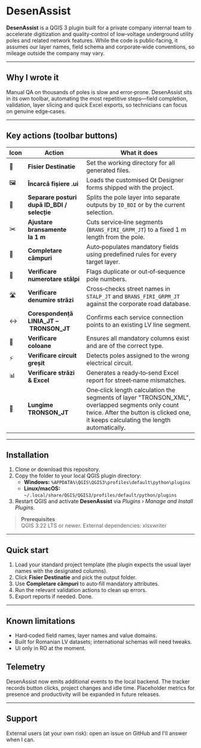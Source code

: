 ﻿# DesenAssist

**DesenAssist** is a QGIS 3 plugin built for a private company internal team to accelerate digitization and quality‑control of low‑voltage underground utility poles and related network features.
While the code is public‑facing, it assumes our layer names, field schema and corporate‑wide conventions, so mileage outside the company may vary.

---

## Why I wrote it
Manual QA on thousands of poles is slow and error‑prone. DesenAssist sits in its own toolbar, automating the most repetitive steps—field completion, validation, layer slicing and quick Excel exports, so technicians can focus on genuine edge‑cases.

---

## Key actions (toolbar buttons)

| Icon | Action | What it does |
|------|--------|--------------|
| 📂 | **Fisier Destinatie** | Set the working directory for all generated files. |
| 🖼️ | **Încarcă fișiere .ui** | Loads the customised Qt Designer forms shipped with the project. |
| 🔀 | **Separare posturi după ID_BDI / selecție** | Splits the pole layer into separate outputs by `ID_BDI` or by the current selection. |
| ✂️ | **Ajustare bransamente la 1 m** | Cuts service‑line segments (`BRANS_FIRI_GRPM_JT`) to a fixed 1 m length from the pole. |
| 🧩 | **Completare câmpuri** | Auto‑populates mandatory fields using predefined rules for every target layer. |
| 🔢 | **Verificare numerotare stâlpi** | Flags duplicate or out‑of‑sequence pole numbers. |
| 🛣️ | **Verificare denumire străzi** | Cross‑checks street names in `STALP_JT` and `BRANS_FIRI_GRPM_JT` against the corporate road database. |
| ↔️ | **Corespondență LINIA_JT – TRONSON_JT** | Confirms each service connection points to an existing LV line segment. |
| 📑 | **Verificare coloane** | Ensures all mandatory columns exist and are of the correct type. |
| ⚡ | **Verificare circuit greșit** | Detects poles assigned to the wrong electrical circuit. |
| 📊 | **Verificare străzi & Excel** | Generates a ready‑to‑send Excel report for street‑name mismatches. |
| 📏 | **Lungime TRONSON_JT** | One‑click length calculation the segments of layer "TRONSON_XML", overlapped segments only count twice. After the button is clicked one, it keeps calculating the length automatically. |

---

## Installation

1. Clone or download this repository.  
2. Copy the folder to your local QGIS plugin directory:  
   * **Windows:** `%APPDATA%\QGIS\QGIS3\profiles\default\python\plugins`  
   * **Linux/macOS:** `~/.local/share/QGIS/QGIS3/profiles/default/python/plugins`
3. Restart QGIS and activate **DesenAssist** via *Plugins › Manage and Install Plugins*.

> **Prerequisites**  
> QGIS 3.22 LTS or newer. External dependencies: xlsxwriter

---

## Quick start

1. Load your standard project template (the plugin expects the usual layer names with the designated columns).
2. Click **Fisier Destinatie** and pick the output folder.
3. Use **Completare câmpuri** to auto‑fill mandatory attributes.
4. Run the relevant validation actions to clean up errors.
5. Export reports if needed. Done.

---

## Known limitations

* Hard‑coded field names, layer names and value domains.  
* Built for Romanian LV datasets; international schemas will need tweaks.  
* UI only in RO at the moment.

## Telemetry

DesenAssist now emits additional events to the local backend. The tracker records
button clicks, project changes and idle time. Placeholder metrics for presence
and productivity will be expanded in future releases.

---

## Support
 
External users (at your own risk): open an issue on GitHub and I'll answer when I can.
